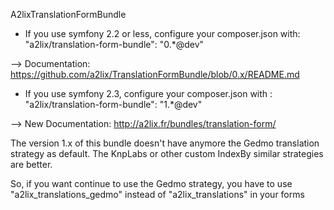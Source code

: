 A2lixTranslationFormBundle

* If you use symfony 2.2 or less, configure your composer.json with:
"a2lix/translation-form-bundle": "0.*@dev"

--> Documentation: https://github.com/a2lix/TranslationFormBundle/blob/0.x/README.md

* If you use symfony 2.3, configure your composer.json with :
"a2lix/translation-form-bundle": "1.*@dev"

--> New Documentation: http://a2lix.fr/bundles/translation-form/


The version 1.x of this bundle doesn't have anymore the Gedmo translation strategy as default.
The KnpLabs or other custom IndexBy similar strategies are better.

So, if you want continue to use the Gedmo strategy, you have to use "a2lix_translations_gedmo" instead of "a2lix_translations" in your forms
